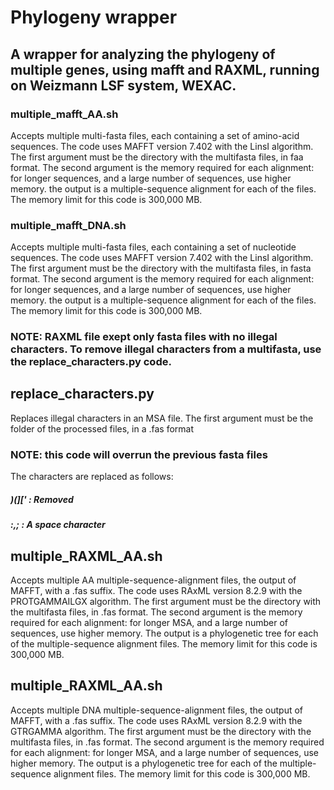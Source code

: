 # Phylogeny wrapper
## A wrapper for analyzing the phylogeny of multiple genes, using mafft and RAXML, running on Weizmann LSF system, WEXAC.

### multiple_mafft_AA.sh
Accepts multiple multi-fasta files, each containing a set of amino-acid sequences.
The code uses MAFFT version 7.402 with the LinsI algorithm.
The first argument must be the directory with the multifasta files, in faa format.
The second argument is the memory required for each alignment: for longer sequences, and a large number of sequences, use higher memory.
the output is a multiple-sequence alignment for each of the files.
The memory limit for this code is 300,000 MB.

### multiple_mafft_DNA.sh
Accepts multiple multi-fasta files, each containing a set of nucleotide sequences.
The code uses MAFFT version 7.402 with the LinsI algorithm.
The first argument must be the directory with the multifasta files, in fasta format.
The second argument is the memory required for each alignment: for longer sequences, and a large number of sequences, use higher memory.
the output is a multiple-sequence alignment for each of the files.
The memory limit for this code is 300,000 MB.

### NOTE: RAXML file exept only fasta files with no illegal characters. To remove illegal characters from a multifasta, use the replace_characters.py code.

## replace_characters.py
Replaces illegal characters in an MSA file.
The first argument must be the folder of the processed files, in a .fas format
### NOTE: this code will overrun the previous fasta files

The characters are replaced as follows:
##### )(][' : Removed
##### :,; : A space character
           
## multiple_RAXML_AA.sh
Accepts multiple AA multiple-sequence-alignment files, the output of MAFFT, with a .fas suffix.
The code uses RAxML version 8.2.9 with the PROTGAMMAILGX algorithm.
The first argument must be the directory with the multifasta files, in .fas format.
The second argument is the memory required for each alignment: for longer MSA, and a large number of sequences, use higher memory.
The output is a phylogenetic tree for each of the multiple-sequence alignment files.
The memory limit for this code is 300,000 MB.

## multiple_RAXML_AA.sh
Accepts multiple DNA multiple-sequence-alignment files, the output of MAFFT, with a .fas suffix.
The code uses RAxML version 8.2.9 with the GTRGAMMA algorithm.
The first argument must be the directory with the multifasta files, in .fas format.
The second argument is the memory required for each alignment: for longer MSA, and a large number of sequences, use higher memory.
The output is a phylogenetic tree for each of the multiple-sequence alignment files.
The memory limit for this code is 300,000 MB.




